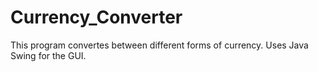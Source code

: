 # Currency_Converter
This program convertes between different forms of currency. Uses Java Swing for the GUI.
